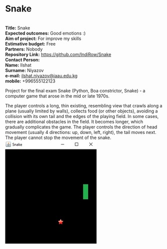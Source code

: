# Snake
<br><strong>Title:</strong> Snake
<br><strong>Expected outcomes:</strong> Good emotions :)
<br><strong>Aim of project:</strong> For improve my skills
<br><strong>Estimative budget:</strong> Free
<br><strong>Partners:</strong> Nobody
<br><strong>Repository Link:</strong> https://github.com/IndiRow/Snake
<br><strong>Contact Person:</strong> 
                <br><strong>Name:</strong>    Ilshat
                <br><strong>Surname:</strong> Niyazov
                <br><strong>e-mail:</strong> ilshat.niyazov@iaau.edu.kg
                <br><strong>mobile:</strong> +996555122123

Project for the final exam
Snake (Python, Boa constrictor, Snake) - a computer game that arose in the mid or late 1970s.

The player controls a long, thin existing, resembling view that crawls along a plane (usually limited by walls), collects food (or other objects), avoiding a collision with its own tail and the edges of the playing field. In some cases, there are additional obstacles in the field. It becomes longer, which gradually complicates the game. The player controls the direction of head movement (usually 4 directions: up, down, left, right), the tail moves next. The player cannot stop the movement of the snake.
<img src='aBOxi6tfyM4.jpg'>
